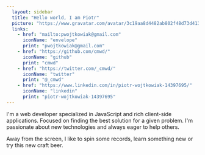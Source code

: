 ```yaml
---
  layout: sidebar
  title: "Hello world, I am Piotr"
  picture: "https://www.gravatar.com/avatar/3c19aa8d4482ab802f48d73d41318637?s=80"
  links:
    - href: "mailto:pwojtkowiak@gmail.com"
      iconName: "envelope"
      print: "pwojtkowiak@gmail.com"
    - href: "https://github.com/cmwd/"
      iconName: "github"
      print: "cmwd"
    - href: "https://twitter.com/_cmwd/"
      iconName: "twitter"
      print: "@_cmwd"
    - href: "https://www.linkedin.com/in/piotr-wojtkowiak-14397695/"
      iconName: "linkedin"
      print: "piotr-wojtkowiak-14397695"
---
```


I'm a web developer specialized in JavaScript and rich client-side applications. Focused on finding the best solution for a given problem. I'm passionate about new technologies and always eager to help others.

Away from the screen, I like to spin some records, learn something new or try this new craft beer.

